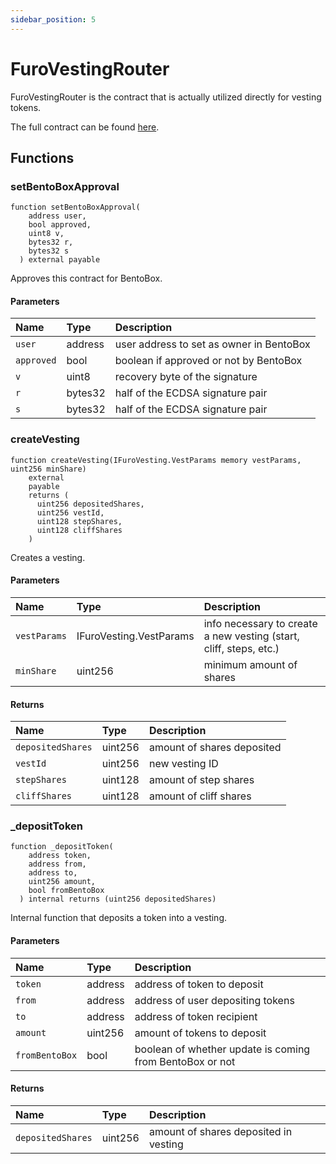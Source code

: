 ```yaml
---
sidebar_position: 5
---
```


# FuroVestingRouter

FuroVestingRouter is the contract that is actually utilized directly for vesting tokens.

The full contract can be found [here](https://github.com/sushiswap/sushiswap/blob/master/protocols/furo/contracts/FuroVestingRouter.sol).

## Functions

### setBentoBoxApproval

```solidity
function setBentoBoxApproval(
    address user,
    bool approved,
    uint8 v,
    bytes32 r,
    bytes32 s
  ) external payable
```

Approves this contract for BentoBox.

#### Parameters

| Name       | Type    | Description                              |
| :--------- | :------ | :--------------------------------------- |
| `user`     | address | user address to set as owner in BentoBox |
| `approved` | bool    | boolean if approved or not by BentoBox   |
| `v`        | uint8   | recovery byte of the signature           |
| `r`        | bytes32 | half of the ECDSA signature pair         |
| `s`        | bytes32 | half of the ECDSA signature pair         |

### createVesting

```solidity
function createVesting(IFuroVesting.VestParams memory vestParams, uint256 minShare)
    external
    payable
    returns (
      uint256 depositedShares,
      uint256 vestId,
      uint128 stepShares,
      uint128 cliffShares
    )
```

Creates a vesting.

#### Parameters

| Name         | Type                    | Description                                                        |
| :----------- | :---------------------- | :----------------------------------------------------------------- |
| `vestParams` | IFuroVesting.VestParams | info necessary to create a new vesting (start, cliff, steps, etc.) |
| `minShare`   | uint256                 | minimum amount of shares                                           |

#### Returns

| Name              | Type    | Description                |
| :---------------- | :------ | :------------------------- |
| `depositedShares` | uint256 | amount of shares deposited |
| `vestId`          | uint256 | new vesting ID             |
| `stepShares`      | uint128 | amount of step shares      |
| `cliffShares`     | uint128 | amount of cliff shares     |

### \_depositToken

```solidity
function _depositToken(
    address token,
    address from,
    address to,
    uint256 amount,
    bool fromBentoBox
  ) internal returns (uint256 depositedShares)
```

Internal function that deposits a token into a vesting.

#### Parameters

| Name           | Type    | Description                                              |
| :------------- | :------ | :------------------------------------------------------- |
| `token`        | address | address of token to deposit                              |
| `from`         | address | address of user depositing tokens                        |
| `to`           | address | address of token recipient                               |
| `amount`       | uint256 | amount of tokens to deposit                              |
| `fromBentoBox` | bool    | boolean of whether update is coming from BentoBox or not |

#### Returns

| Name              | Type    | Description                           |
| :---------------- | :------ | :------------------------------------ |
| `depositedShares` | uint256 | amount of shares deposited in vesting |
